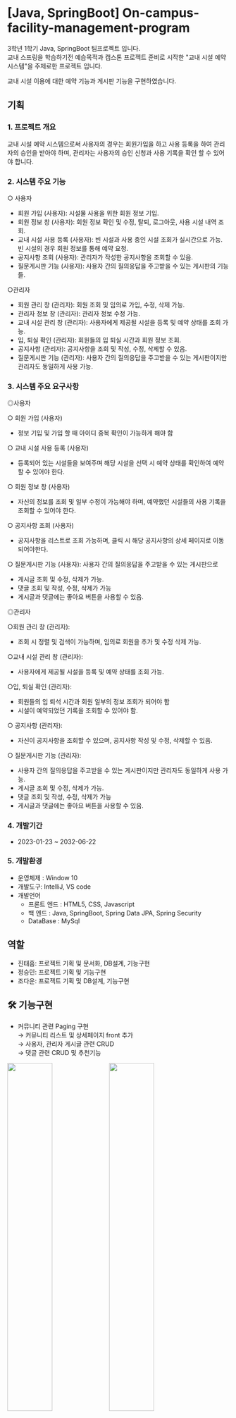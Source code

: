 # [Java, SpringBoot] On-campus-facility-management-program
3학년 1학기 Java, SpringBoot 팀프로젝트 입니다.<br>
교내 스프링을 학습하기전 예습목적과 캡스톤 프로젝트 준비로
시작한 "교내 시설 예약 시스템"을 주제로한 프로젝트 입니다.

교내 시설 이용에 대한 예약 기능과 게시판 기능을 구현하였습니다.

## 기획
### 1. 프로젝트 개요
  교내 시설 예약 시스템으로써 사용자의 경우는 회원가입을 하고 사용 등록을 하여 관리자의 승인을 받아야 하며, 관리자는 사용자의 승인 신청과 사용 기록을 확인 할 수 있어야 합니다.

### 2. 시스템 주요 기능
○ 사용자
- 회원 가입 (사용자): 시설물 사용을 위한 회원 정보 기입.
- 회원 정보 창 (사용자): 회원 정보 확인 및 수정, 탈퇴, 로그아웃, 사용 시설 내역 조회.
- 교내 시설 사용 등록 (사용자): 빈 시설과 사용 중인 시설 조회가 실시간으로 가능. <br>
 빈 시설의 경우 회원 정보를 통해 예약 요청.
- 공지사항 조회 (사용자): 관리자가 작성한 공지사항을 조회할 수 있음.
- 질문게시판 기능 (사용자): 사용자 간의 질의응답을 주고받을 수 있는 게시판의 기능들.

○관리자
- 회원 관리 창 (관리자): 회원 조회 및 임의로 가입, 수정, 삭제 가능.
- 관리자 정보 창 (관리자): 관리자 정보 수정 가능.
- 교내 시설 관리 창 (관리자): 사용자에게 제공될 시설을 등록 및 예약 상태를 조회 가능.
- 입, 퇴실 확인 (관리자): 회원들의 입 퇴실 시간과 회원 정보 조회.
- 공지사항 (관리자): 공지사항을 조회 및 작성, 수정, 삭제할 수 있음.
- 질문게시판 기능 (관리자): 사용자 간의 질의응답을 주고받을 수 있는 게시판이지만 관리자도 동일하게 사용 가능.

### 3. 시스템 주요 요구사항
◎사용자<br>

○ 회원 가입 (사용자)
  - 정보 기입 및 가입 할 때 아이디 중복 확인이 가능하게 해야 함

○ 교내 시설 사용 등록 (사용자)
  - 등록되어 있는 시설들을 보여주며 해당 시설을 선택 시 예약 상태를 확인하여 예약할 
수 있어야 한다.

○ 회원 정보 창 (사용자)
  - 자신의 정보를 조회 및 일부 수정이 가능해야 하며, 예약했던 시설들의 사용 기록을
 조회할 수 있어야 한다.

○  공지사항 조회 (사용자)
   - 공지사항을 리스트로 조회 가능하며, 클릭 시 해당 공지사항의 상세 페이지로 이동되어야한다.

○ 질문게시판 기능 (사용자): 사용자 간의 질의응답을 주고받을 수 있는 게시판으로
- 게시글 조회 및 수정, 삭제가 가능.
- 댓글 조회 및 작성, 수정, 삭제가 가능
- 게시글과 댓글에는 좋아요 버튼을 사용할 수 있음.

◎관리자<br>

○회원 관리 창 (관리자): 
  - 조회 시 정렬 및 검색이 가능하며, 임의로 회원을 추가 및 수정 삭제 가능.

○교내 시설 관리 창 (관리자):
  - 사용자에게 제공될 시설을 등록 및 예약 상태를 조회 가능.

○입, 퇴실 확인 (관리자): 
  - 회원들의 입 퇴석 시간과 회원 일부의 정보 조회가 되어야 함
  - 시설이 예약되었던 기록을 조회할 수 있어야 함.

○ 공지사항 (관리자): 
  - 자신이 공지사항을 조회할 수 있으며, 공지사항 작성 및 수정, 삭제할 수 있음.

○ 질문게시판 기능 (관리자):
  - 사용자 간의 질의응답을 주고받을 수 있는 게시판이지만 관리자도 동일하게 사용 가능.
  - 게시글 조회 및 수정, 삭제가 가능.
  - 댓글 조회 및 작성, 수정, 삭제가 가능
  - 게시글과 댓글에는 좋아요 버튼을 사용할 수 있음.

### 4. 개발기간
- 2023-01-23 ~ 2032-06-22

### 5. 개발환경
- 운영체제 : Window 10
- 개발도구: IntelliJ, VS code
- 개발언어 
   - 프론트 엔드 : HTML5, CSS, Javascript
   - 백 엔드 : Java, SpringBoot, Spring Data JPA, Spring Security
   - DataBase : MySql

## 역할
- 진태흠: 프로젝트 기획 및 문서화, DB설계, 기능구현
- 정승민: 프로젝트 기획 및 기능구현
- 조다운: 프로젝트 기획 및 DB설계, 기능구현

## 🛠 기능구현
- 커뮤니티 관련 Paging 구현<br>
→ 커뮤니티 리스트 및 상세페이지 front 추가<br>
→ 사용자, 관리자 게시글 관련 CRUD<br>
→ 댓글 관련 CRUD 및 추천기능<br>

<div><img src="https://github.com/user-attachments/assets/b790a7b8-e49d-4cad-8b32-6539247f4a3f" width="45%" height="45%"/>  <img src="https://github.com/user-attachments/assets/d0759d77-bd31-4b90-b154-340c404e5cca" width="45%" height="45%"/></div>
<div><img src="https://github.com/user-attachments/assets/bfeffbfc-cba9-44d8-a44e-7c756b9085ab" width="45%" height="45%"/>  <img src="https://github.com/user-attachments/assets/fcc63770-8f07-41da-9f7d-cc4baabfe582" width="45%" height="45%"/></div>
